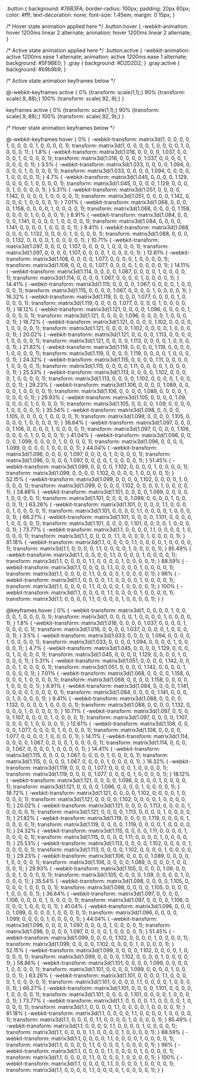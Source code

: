 
.button {
  background: #76B3FA;
  border-radius: 100px;
  padding: 20px 60px;
  color: #fff;
  text-decoration: none;
  font-size: 1.45em;
  margin: 0 15px;
}

/* Hover state animation applied here */
.button:hover { 
  -webkit-animation: hover 1200ms linear 2 alternate;
  animation: hover 1200ms linear 2 alternate;
}

/* Active state animation applied here */
.button:active {
  -webkit-animation: active 1200ms ease 1 alternate;
  animation: active 1200ms ease 1 alternate; 
  background: #5F9BE0;
}
.gray { background: #D2D2D2; }
.gray:active { background: #b9b9b9; }

/* Active state animation keyframes below */

@-webkit-keyframes active { 
  0% {transform: scale(1,1);}
  90% {transform: scale(.9,.88);}
  100% {transform: scale(.92,.9);}
}

keyframes active { 
  0% {transform: scale(1,1);}
  90% {transform: scale(.9,.88);}
  100% {transform: scale(.92,.9);}
}

/* Hover state animation keyframes below */

@-webkit-keyframes hover { 
  0% { -webkit-transform: matrix3d(1, 0, 0, 0, 0, 1, 0, 0, 0, 0, 1, 0, 0, 0, 0, 1); transform: matrix3d(1, 0, 0, 0, 0, 1, 0, 0, 0, 0, 1, 0, 0, 0, 0, 1); }
  1.8% { -webkit-transform: matrix3d(1.016, 0, 0, 0, 0, 1.037, 0, 0, 0, 0, 1, 0, 0, 0, 0, 1); transform: matrix3d(1.016, 0, 0, 0, 0, 1.037, 0, 0, 0, 0, 1, 0, 0, 0, 0, 1); }
  3.5% { -webkit-transform: matrix3d(1.033, 0, 0, 0, 0, 1.094, 0, 0, 0, 0, 1, 0, 0, 0, 0, 1); transform: matrix3d(1.033, 0, 0, 0, 0, 1.094, 0, 0, 0, 0, 1, 0, 0, 0, 0, 1); }
  4.7% { -webkit-transform: matrix3d(1.045, 0, 0, 0, 0, 1.129, 0, 0, 0, 0, 1, 0, 0, 0, 0, 1); transform: matrix3d(1.045, 0, 0, 0, 0, 1.129, 0, 0, 0, 0, 1, 0, 0, 0, 0, 1); }
  5.31% { -webkit-transform: matrix3d(1.051, 0, 0, 0, 0, 1.142, 0, 0, 0, 0, 1, 0, 0, 0, 0, 1); transform: matrix3d(1.051, 0, 0, 0, 0, 1.142, 0, 0, 0, 0, 1, 0, 0, 0, 0, 1); }
  7.01% { -webkit-transform: matrix3d(1.068, 0, 0, 0, 0, 1.158, 0, 0, 0, 0, 1, 0, 0, 0, 0, 1); transform: matrix3d(1.068, 0, 0, 0, 0, 1.158, 0, 0, 0, 0, 1, 0, 0, 0, 0, 1); }
  8.91% { -webkit-transform: matrix3d(1.084, 0, 0, 0, 0, 1.141, 0, 0, 0, 0, 1, 0, 0, 0, 0, 1); transform: matrix3d(1.084, 0, 0, 0, 0, 1.141, 0, 0, 0, 0, 1, 0, 0, 0, 0, 1); }
  9.41% { -webkit-transform: matrix3d(1.088, 0, 0, 0, 0, 1.132, 0, 0, 0, 0, 1, 0, 0, 0, 0, 1); transform: matrix3d(1.088, 0, 0, 0, 0, 1.132, 0, 0, 0, 0, 1, 0, 0, 0, 0, 1); }
  10.71% { -webkit-transform: matrix3d(1.097, 0, 0, 0, 0, 1.107, 0, 0, 0, 0, 1, 0, 0, 0, 0, 1); transform: matrix3d(1.097, 0, 0, 0, 0, 1.107, 0, 0, 0, 0, 1, 0, 0, 0, 0, 1); }
  12.61% { -webkit-transform: matrix3d(1.108, 0, 0, 0, 0, 1.077, 0, 0, 0, 0, 1, 0, 0, 0, 0, 1); transform: matrix3d(1.108, 0, 0, 0, 0, 1.077, 0, 0, 0, 0, 1, 0, 0, 0, 0, 1); }
  14.11% { -webkit-transform: matrix3d(1.114, 0, 0, 0, 0, 1.067, 0, 0, 0, 0, 1, 0, 0, 0, 0, 1); transform: matrix3d(1.114, 0, 0, 0, 0, 1.067, 0, 0, 0, 0, 1, 0, 0, 0, 0, 1); }
  14.41% { -webkit-transform: matrix3d(1.115, 0, 0, 0, 0, 1.067, 0, 0, 0, 0, 1, 0, 0, 0, 0, 1); transform: matrix3d(1.115, 0, 0, 0, 0, 1.067, 0, 0, 0, 0, 1, 0, 0, 0, 0, 1); }
  16.32% { -webkit-transform: matrix3d(1.119, 0, 0, 0, 0, 1.077, 0, 0, 0, 0, 1, 0, 0, 0, 0, 1); transform: matrix3d(1.119, 0, 0, 0, 0, 1.077, 0, 0, 0, 0, 1, 0, 0, 0, 0, 1); }
  18.12% { -webkit-transform: matrix3d(1.121, 0, 0, 0, 0, 1.096, 0, 0, 0, 0, 1, 0, 0, 0, 0, 1); transform: matrix3d(1.121, 0, 0, 0, 0, 1.096, 0, 0, 0, 0, 1, 0, 0, 0, 0, 1); }
  18.72% { -webkit-transform: matrix3d(1.121, 0, 0, 0, 0, 1.102, 0, 0, 0, 0, 1, 0, 0, 0, 0, 1); transform: matrix3d(1.121, 0, 0, 0, 0, 1.102, 0, 0, 0, 0, 1, 0, 0, 0, 0, 1); }
  20.02% { -webkit-transform: matrix3d(1.121, 0, 0, 0, 0, 1.113, 0, 0, 0, 0, 1, 0, 0, 0, 0, 1); transform: matrix3d(1.121, 0, 0, 0, 0, 1.113, 0, 0, 0, 0, 1, 0, 0, 0, 0, 1); }
  21.82% { -webkit-transform: matrix3d(1.119, 0, 0, 0, 0, 1.119, 0, 0, 0, 0, 1, 0, 0, 0, 0, 1); transform: matrix3d(1.119, 0, 0, 0, 0, 1.119, 0, 0, 0, 0, 1, 0, 0, 0, 0, 1); }
  24.32% { -webkit-transform: matrix3d(1.115, 0, 0, 0, 0, 1.11, 0, 0, 0, 0, 1, 0, 0, 0, 0, 1); transform: matrix3d(1.115, 0, 0, 0, 0, 1.11, 0, 0, 0, 0, 1, 0, 0, 0, 0, 1); }
  25.53% { -webkit-transform: matrix3d(1.113, 0, 0, 0, 0, 1.102, 0, 0, 0, 0, 1, 0, 0, 0, 0, 1); transform: matrix3d(1.113, 0, 0, 0, 0, 1.102, 0, 0, 0, 0, 1, 0, 0, 0, 0, 1); }
  29.23% { -webkit-transform: matrix3d(1.106, 0, 0, 0, 0, 1.089, 0, 0, 0, 0, 1, 0, 0, 0, 0, 1); transform: matrix3d(1.106, 0, 0, 0, 0, 1.089, 0, 0, 0, 0, 1, 0, 0, 0, 0, 1); }
  29.93% { -webkit-transform: matrix3d(1.105, 0, 0, 0, 0, 1.09, 0, 0, 0, 0, 1, 0, 0, 0, 0, 1); transform: matrix3d(1.105, 0, 0, 0, 0, 1.09, 0, 0, 0, 0, 1, 0, 0, 0, 0, 1); }
  35.54% { -webkit-transform: matrix3d(1.098, 0, 0, 0, 0, 1.105, 0, 0, 0, 0, 1, 0, 0, 0, 0, 1); transform: matrix3d(1.098, 0, 0, 0, 0, 1.105, 0, 0, 0, 0, 1, 0, 0, 0, 0, 1); }
  36.64% { -webkit-transform: matrix3d(1.097, 0, 0, 0, 0, 1.106, 0, 0, 0, 0, 1, 0, 0, 0, 0, 1); transform: matrix3d(1.097, 0, 0, 0, 0, 1.106, 0, 0, 0, 0, 1, 0, 0, 0, 0, 1); }
  41.04% { -webkit-transform: matrix3d(1.096, 0, 0, 0, 0, 1.099, 0, 0, 0, 0, 1, 0, 0, 0, 0, 1); transform: matrix3d(1.096, 0, 0, 0, 0, 1.099, 0, 0, 0, 0, 1, 0, 0, 0, 0, 1); }
  44.04% { -webkit-transform: matrix3d(1.096, 0, 0, 0, 0, 1.097, 0, 0, 0, 0, 1, 0, 0, 0, 0, 1); transform: matrix3d(1.096, 0, 0, 0, 0, 1.097, 0, 0, 0, 0, 1, 0, 0, 0, 0, 1); }
  51.45% { -webkit-transform: matrix3d(1.099, 0, 0, 0, 0, 1.102, 0, 0, 0, 0, 1, 0, 0, 0, 0, 1); transform: matrix3d(1.099, 0, 0, 0, 0, 1.102, 0, 0, 0, 0, 1, 0, 0, 0, 0, 1); }
  52.15% { -webkit-transform: matrix3d(1.099, 0, 0, 0, 0, 1.102, 0, 0, 0, 0, 1, 0, 0, 0, 0, 1); transform: matrix3d(1.099, 0, 0, 0, 0, 1.102, 0, 0, 0, 0, 1, 0, 0, 0, 0, 1); }
  58.86% { -webkit-transform: matrix3d(1.101, 0, 0, 0, 0, 1.099, 0, 0, 0, 0, 1, 0, 0, 0, 0, 1); transform: matrix3d(1.101, 0, 0, 0, 0, 1.099, 0, 0, 0, 0, 1, 0, 0, 0, 0, 1); }
  63.26% { -webkit-transform: matrix3d(1.101, 0, 0, 0, 0, 1.1, 0, 0, 0, 0, 1, 0, 0, 0, 0, 1); transform: matrix3d(1.101, 0, 0, 0, 0, 1.1, 0, 0, 0, 0, 1, 0, 0, 0, 0, 1); }
  66.27% { -webkit-transform: matrix3d(1.101, 0, 0, 0, 0, 1.101, 0, 0, 0, 0, 1, 0, 0, 0, 0, 1); transform: matrix3d(1.101, 0, 0, 0, 0, 1.101, 0, 0, 0, 0, 1, 0, 0, 0, 0, 1); }
  73.77% { -webkit-transform: matrix3d(1.1, 0, 0, 0, 0, 1.1, 0, 0, 0, 0, 1, 0, 0, 0, 0, 1); transform: matrix3d(1.1, 0, 0, 0, 0, 1.1, 0, 0, 0, 0, 1, 0, 0, 0, 0, 1); }
  81.18% { -webkit-transform: matrix3d(1.1, 0, 0, 0, 0, 1.1, 0, 0, 0, 0, 1, 0, 0, 0, 0, 1); transform: matrix3d(1.1, 0, 0, 0, 0, 1.1, 0, 0, 0, 0, 1, 0, 0, 0, 0, 1); }
  85.49% { -webkit-transform: matrix3d(1.1, 0, 0, 0, 0, 1.1, 0, 0, 0, 0, 1, 0, 0, 0, 0, 1); transform: matrix3d(1.1, 0, 0, 0, 0, 1.1, 0, 0, 0, 0, 1, 0, 0, 0, 0, 1); }
  88.59% { -webkit-transform: matrix3d(1.1, 0, 0, 0, 0, 1.1, 0, 0, 0, 0, 1, 0, 0, 0, 0, 1); transform: matrix3d(1.1, 0, 0, 0, 0, 1.1, 0, 0, 0, 0, 1, 0, 0, 0, 0, 1); }
  96% { -webkit-transform: matrix3d(1.1, 0, 0, 0, 0, 1.1, 0, 0, 0, 0, 1, 0, 0, 0, 0, 1); transform: matrix3d(1.1, 0, 0, 0, 0, 1.1, 0, 0, 0, 0, 1, 0, 0, 0, 0, 1); }
  100% { -webkit-transform: matrix3d(1.1, 0, 0, 0, 0, 1.1, 0, 0, 0, 0, 1, 0, 0, 0, 0, 1); transform: matrix3d(1.1, 0, 0, 0, 0, 1.1, 0, 0, 0, 0, 1, 0, 0, 0, 0, 1); } 
}

@keyframes hover { 
  0% { -webkit-transform: matrix3d(1, 0, 0, 0, 0, 1, 0, 0, 0, 0, 1, 0, 0, 0, 0, 1); transform: matrix3d(1, 0, 0, 0, 0, 1, 0, 0, 0, 0, 1, 0, 0, 0, 0, 1); }
  1.8% { -webkit-transform: matrix3d(1.016, 0, 0, 0, 0, 1.037, 0, 0, 0, 0, 1, 0, 0, 0, 0, 1); transform: matrix3d(1.016, 0, 0, 0, 0, 1.037, 0, 0, 0, 0, 1, 0, 0, 0, 0, 1); }
  3.5% { -webkit-transform: matrix3d(1.033, 0, 0, 0, 0, 1.094, 0, 0, 0, 0, 1, 0, 0, 0, 0, 1); transform: matrix3d(1.033, 0, 0, 0, 0, 1.094, 0, 0, 0, 0, 1, 0, 0, 0, 0, 1); }
  4.7% { -webkit-transform: matrix3d(1.045, 0, 0, 0, 0, 1.129, 0, 0, 0, 0, 1, 0, 0, 0, 0, 1); transform: matrix3d(1.045, 0, 0, 0, 0, 1.129, 0, 0, 0, 0, 1, 0, 0, 0, 0, 1); }
  5.31% { -webkit-transform: matrix3d(1.051, 0, 0, 0, 0, 1.142, 0, 0, 0, 0, 1, 0, 0, 0, 0, 1); transform: matrix3d(1.051, 0, 0, 0, 0, 1.142, 0, 0, 0, 0, 1, 0, 0, 0, 0, 1); }
  7.01% { -webkit-transform: matrix3d(1.068, 0, 0, 0, 0, 1.158, 0, 0, 0, 0, 1, 0, 0, 0, 0, 1); transform: matrix3d(1.068, 0, 0, 0, 0, 1.158, 0, 0, 0, 0, 1, 0, 0, 0, 0, 1); }
  8.91% { -webkit-transform: matrix3d(1.084, 0, 0, 0, 0, 1.141, 0, 0, 0, 0, 1, 0, 0, 0, 0, 1); transform: matrix3d(1.084, 0, 0, 0, 0, 1.141, 0, 0, 0, 0, 1, 0, 0, 0, 0, 1); }
  9.41% { -webkit-transform: matrix3d(1.088, 0, 0, 0, 0, 1.132, 0, 0, 0, 0, 1, 0, 0, 0, 0, 1); transform: matrix3d(1.088, 0, 0, 0, 0, 1.132, 0, 0, 0, 0, 1, 0, 0, 0, 0, 1); }
  10.71% { -webkit-transform: matrix3d(1.097, 0, 0, 0, 0, 1.107, 0, 0, 0, 0, 1, 0, 0, 0, 0, 1); transform: matrix3d(1.097, 0, 0, 0, 0, 1.107, 0, 0, 0, 0, 1, 0, 0, 0, 0, 1); }
  12.61% { -webkit-transform: matrix3d(1.108, 0, 0, 0, 0, 1.077, 0, 0, 0, 0, 1, 0, 0, 0, 0, 1); transform: matrix3d(1.108, 0, 0, 0, 0, 1.077, 0, 0, 0, 0, 1, 0, 0, 0, 0, 1); }
  14.11% { -webkit-transform: matrix3d(1.114, 0, 0, 0, 0, 1.067, 0, 0, 0, 0, 1, 0, 0, 0, 0, 1); transform: matrix3d(1.114, 0, 0, 0, 0, 1.067, 0, 0, 0, 0, 1, 0, 0, 0, 0, 1); }
  14.41% { -webkit-transform: matrix3d(1.115, 0, 0, 0, 0, 1.067, 0, 0, 0, 0, 1, 0, 0, 0, 0, 1); transform: matrix3d(1.115, 0, 0, 0, 0, 1.067, 0, 0, 0, 0, 1, 0, 0, 0, 0, 1); }
  16.32% { -webkit-transform: matrix3d(1.119, 0, 0, 0, 0, 1.077, 0, 0, 0, 0, 1, 0, 0, 0, 0, 1); transform: matrix3d(1.119, 0, 0, 0, 0, 1.077, 0, 0, 0, 0, 1, 0, 0, 0, 0, 1); }
  18.12% { -webkit-transform: matrix3d(1.121, 0, 0, 0, 0, 1.096, 0, 0, 0, 0, 1, 0, 0, 0, 0, 1); transform: matrix3d(1.121, 0, 0, 0, 0, 1.096, 0, 0, 0, 0, 1, 0, 0, 0, 0, 1); }
  18.72% { -webkit-transform: matrix3d(1.121, 0, 0, 0, 0, 1.102, 0, 0, 0, 0, 1, 0, 0, 0, 0, 1); transform: matrix3d(1.121, 0, 0, 0, 0, 1.102, 0, 0, 0, 0, 1, 0, 0, 0, 0, 1); }
  20.02% { -webkit-transform: matrix3d(1.121, 0, 0, 0, 0, 1.113, 0, 0, 0, 0, 1, 0, 0, 0, 0, 1); transform: matrix3d(1.121, 0, 0, 0, 0, 1.113, 0, 0, 0, 0, 1, 0, 0, 0, 0, 1); }
  21.82% { -webkit-transform: matrix3d(1.119, 0, 0, 0, 0, 1.119, 0, 0, 0, 0, 1, 0, 0, 0, 0, 1); transform: matrix3d(1.119, 0, 0, 0, 0, 1.119, 0, 0, 0, 0, 1, 0, 0, 0, 0, 1); }
  24.32% { -webkit-transform: matrix3d(1.115, 0, 0, 0, 0, 1.11, 0, 0, 0, 0, 1, 0, 0, 0, 0, 1); transform: matrix3d(1.115, 0, 0, 0, 0, 1.11, 0, 0, 0, 0, 1, 0, 0, 0, 0, 1); }
  25.53% { -webkit-transform: matrix3d(1.113, 0, 0, 0, 0, 1.102, 0, 0, 0, 0, 1, 0, 0, 0, 0, 1); transform: matrix3d(1.113, 0, 0, 0, 0, 1.102, 0, 0, 0, 0, 1, 0, 0, 0, 0, 1); }
  29.23% { -webkit-transform: matrix3d(1.106, 0, 0, 0, 0, 1.089, 0, 0, 0, 0, 1, 0, 0, 0, 0, 1); transform: matrix3d(1.106, 0, 0, 0, 0, 1.089, 0, 0, 0, 0, 1, 0, 0, 0, 0, 1); }
  29.93% { -webkit-transform: matrix3d(1.105, 0, 0, 0, 0, 1.09, 0, 0, 0, 0, 1, 0, 0, 0, 0, 1); transform: matrix3d(1.105, 0, 0, 0, 0, 1.09, 0, 0, 0, 0, 1, 0, 0, 0, 0, 1); }
  35.54% { -webkit-transform: matrix3d(1.098, 0, 0, 0, 0, 1.105, 0, 0, 0, 0, 1, 0, 0, 0, 0, 1); transform: matrix3d(1.098, 0, 0, 0, 0, 1.105, 0, 0, 0, 0, 1, 0, 0, 0, 0, 1); }
  36.64% { -webkit-transform: matrix3d(1.097, 0, 0, 0, 0, 1.106, 0, 0, 0, 0, 1, 0, 0, 0, 0, 1); transform: matrix3d(1.097, 0, 0, 0, 0, 1.106, 0, 0, 0, 0, 1, 0, 0, 0, 0, 1); }
  41.04% { -webkit-transform: matrix3d(1.096, 0, 0, 0, 0, 1.099, 0, 0, 0, 0, 1, 0, 0, 0, 0, 1); transform: matrix3d(1.096, 0, 0, 0, 0, 1.099, 0, 0, 0, 0, 1, 0, 0, 0, 0, 1); }
  44.04% { -webkit-transform: matrix3d(1.096, 0, 0, 0, 0, 1.097, 0, 0, 0, 0, 1, 0, 0, 0, 0, 1); transform: matrix3d(1.096, 0, 0, 0, 0, 1.097, 0, 0, 0, 0, 1, 0, 0, 0, 0, 1); }
  51.45% { -webkit-transform: matrix3d(1.099, 0, 0, 0, 0, 1.102, 0, 0, 0, 0, 1, 0, 0, 0, 0, 1); transform: matrix3d(1.099, 0, 0, 0, 0, 1.102, 0, 0, 0, 0, 1, 0, 0, 0, 0, 1); }
  52.15% { -webkit-transform: matrix3d(1.099, 0, 0, 0, 0, 1.102, 0, 0, 0, 0, 1, 0, 0, 0, 0, 1); transform: matrix3d(1.099, 0, 0, 0, 0, 1.102, 0, 0, 0, 0, 1, 0, 0, 0, 0, 1); }
  58.86% { -webkit-transform: matrix3d(1.101, 0, 0, 0, 0, 1.099, 0, 0, 0, 0, 1, 0, 0, 0, 0, 1); transform: matrix3d(1.101, 0, 0, 0, 0, 1.099, 0, 0, 0, 0, 1, 0, 0, 0, 0, 1); }
  63.26% { -webkit-transform: matrix3d(1.101, 0, 0, 0, 0, 1.1, 0, 0, 0, 0, 1, 0, 0, 0, 0, 1); transform: matrix3d(1.101, 0, 0, 0, 0, 1.1, 0, 0, 0, 0, 1, 0, 0, 0, 0, 1); }
  66.27% { -webkit-transform: matrix3d(1.101, 0, 0, 0, 0, 1.101, 0, 0, 0, 0, 1, 0, 0, 0, 0, 1); transform: matrix3d(1.101, 0, 0, 0, 0, 1.101, 0, 0, 0, 0, 1, 0, 0, 0, 0, 1); }
  73.77% { -webkit-transform: matrix3d(1.1, 0, 0, 0, 0, 1.1, 0, 0, 0, 0, 1, 0, 0, 0, 0, 1); transform: matrix3d(1.1, 0, 0, 0, 0, 1.1, 0, 0, 0, 0, 1, 0, 0, 0, 0, 1); }
  81.18% { -webkit-transform: matrix3d(1.1, 0, 0, 0, 0, 1.1, 0, 0, 0, 0, 1, 0, 0, 0, 0, 1); transform: matrix3d(1.1, 0, 0, 0, 0, 1.1, 0, 0, 0, 0, 1, 0, 0, 0, 0, 1); }
  85.49% { -webkit-transform: matrix3d(1.1, 0, 0, 0, 0, 1.1, 0, 0, 0, 0, 1, 0, 0, 0, 0, 1); transform: matrix3d(1.1, 0, 0, 0, 0, 1.1, 0, 0, 0, 0, 1, 0, 0, 0, 0, 1); }
  88.59% { -webkit-transform: matrix3d(1.1, 0, 0, 0, 0, 1.1, 0, 0, 0, 0, 1, 0, 0, 0, 0, 1); transform: matrix3d(1.1, 0, 0, 0, 0, 1.1, 0, 0, 0, 0, 1, 0, 0, 0, 0, 1); }
  96% { -webkit-transform: matrix3d(1.1, 0, 0, 0, 0, 1.1, 0, 0, 0, 0, 1, 0, 0, 0, 0, 1); transform: matrix3d(1.1, 0, 0, 0, 0, 1.1, 0, 0, 0, 0, 1, 0, 0, 0, 0, 1); }
  100% { -webkit-transform: matrix3d(1.1, 0, 0, 0, 0, 1.1, 0, 0, 0, 0, 1, 0, 0, 0, 0, 1); transform: matrix3d(1.1, 0, 0, 0, 0, 1.1, 0, 0, 0, 0, 1, 0, 0, 0, 0, 1); } 
}

